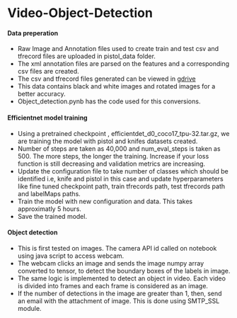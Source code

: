 # Video-Object-Detection

#### Data preperation
* Raw Image and Annotation files used to create train and test csv and tfrecord files are uploaded in pistol_data folder.
* The xml annotation files are parsed on the features and a corresponding csv files are created.
* The csv and tfrecord files generated can be viewed in [gdrive](https://drive.google.com/drive/u/0/folders/17dJMRMj5-QBFoHV9mfgi8Xw8QqyCzPyR)
* This data contains black and white images and rotated images for a better accuracy.
* Object_detection.pynb has the code used for this conversions.

#### Efficientnet model training
* Using a pretrained checkpoint , efficientdet_d0_coco17_tpu-32.tar.gz, we are training the model with pistol and knifes datasets created.
* Number of steps are taken as 40,000 and num_eval_steps is taken as 500. The more steps, the longer the training. Increase if your loss function is still decreasing and validation metrics are increasing.
* Update the configuration file to take number of classes which should be identified i.e, knife and pistol in this case and update hyperparameters like fine tuned checkpoint path, train tfrecords path, test tfrecords path and labelMaps paths.
* Train the model with new configuration and data. This takes approximatly 5 hours.
* Save the trained model.


#### Object detection 
* This is first tested on images. The camera API id called on notebook using java script to access webcam.
* The webcam clicks an image and sends the image numpy array converted to tensor, to detect the boundary boxes of the labels in image.
* The same logic is implemented to detect an object in video. Each video is divided into frames and each frame is considered as an image.
* If the number of detections in the image are greater than 1, then, send an email with the attachment of image. This is done using SMTP_SSL module.

